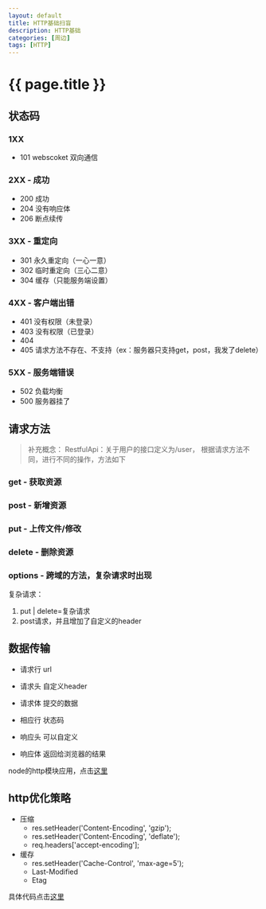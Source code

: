 ```yaml
---
layout: default
title: HTTP基础扫盲
description: HTTP基础
categories: [周边]
tags: [HTTP]
---
```

# {{ page.title }}

## 状态码

### 1XX

- 101 webscoket 双向通信

### 2XX - 成功

- 200 成功
- 204 没有响应体
- 206 断点续传

### 3XX - 重定向

- 301 永久重定向（一心一意）
- 302 临时重定向（三心二意）
- 304 缓存（只能服务端设置）

### 4XX - 客户端出错

- 401 没有权限（未登录）
- 403 没有权限（已登录）
- 404 
- 405 请求方法不存在、不支持（ex：服务器只支持get，post，我发了delete）

### 5XX - 服务端错误

- 502 负载均衡
- 500 服务器挂了

## 请求方法

> 补充概念：
> RestfulApi：关于用户的接口定义为/user， 根据请求方法不同，进行不同的操作，方法如下

### get - 获取资源

### post - 新增资源

### put - 上传文件/修改

### delete - 删除资源

### options - 跨域的方法，复杂请求时出现

复杂请求：

1. put | delete=复杂请求
2. post请求，并且增加了自定义的header

## 数据传输

- 请求行 url
- 请求头 自定义header
- 请求体 提交的数据

- 相应行 状态码
- 响应头 可以自定义
- 响应体 返回给浏览器的结果

node的http模块应用，点击[这里](https://github.com/happychong/2019-zhufeng/tree/master/5.http)


## http优化策略

- 压缩
  -  res.setHeader('Content-Encoding', 'gzip');
  -  res.setHeader('Content-Encoding', 'deflate');
  -  req.headers['accept-encoding'];
- 缓存
  - res.setHeader('Cache-Control', 'max-age=5');
  - Last-Modified
  - Etag
  
具体代码点击[这里](https://github.com/happychong/2019-zhufeng/blob/master/6.myHttpServer/src/server.js)